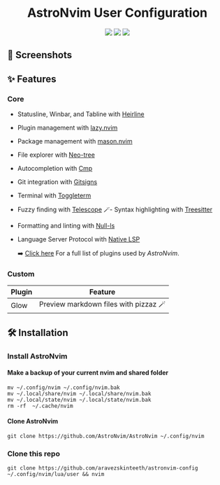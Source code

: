 <h1 align="center">AstroNvim User Configuration</h1>

<div align="center">
<img src="https://img.shields.io/github/last-commit/aravezskinteeth/astronvim-config?style=for-the-badge&logo=github&color=F5C2E7&logoColor=CDD6F4&labelColor=313244"/>
<img src="https://img.shields.io/github/repo-size/aravezskinteeth/astronvim-config?style=for-the-badge&logo=github&color=CBA6F7&logoColor=CDD6F4&labelColor=313244"/>
<img src="https://img.shields.io/github/languages/top/aravezskinteeth/astronvim-config?style=for-the-badge&logo=lua&color=94E2D5&logoColor=CDD6F4&labelColor=313244"/>
</div>

## 🌟 Screenshots

## ✨ Features

### Core

- Statusline, Winbar, and Tabline with [Heirline](https://github.com/rebelot/heirline.nvim)
- Plugin management with [lazy.nvim](https://github.com/folke/lazy.nvim)
- Package management with [mason.nvim](https://github.com/williamboman/mason.nvim)
- File explorer with [Neo-tree](https://github.com/nvim-neo-tree/neo-tree.nvim)
- Autocompletion with [Cmp](https://github.com/hrsh7th/nvim-cmp)
- Git integration with [Gitsigns](https://github.com/lewis6991/gitsigns.nvim)
- Terminal with [Toggleterm](https://github.com/akinsho/toggleterm.nvim)
- Fuzzy finding with [Telescope](https://github.com/nvim-telescope/telescope.nvim)
🪄- Syntax highlighting with [Treesitter](https://github.com/nvim-treesitter/nvim-treesitter)
- Formatting and linting with [Null-ls](https://github.com/jose-elias-alvarez/null-ls.nvim)
- Language Server Protocol with [Native LSP](https://github.com/neovim/nvim-lspconfig)

    ➡️  [Click here](https://astronvim.com/acknowledgements) For a full list of plugins used by *AstroNvim*.
### Custom

| Plugin | Feature |
| ------ | ------- |
| Glow   | Preview markdown files with pizzaz 🪄|

## 🛠️ Installation

### Install AstroNvim

#### Make a backup of your current nvim and shared folder

```shell
mv ~/.config/nvim ~/.config/nvim.bak
mv ~/.local/share/nvim ~/.local/share/nvim.bak
mv ~/.local/state/nvim ~/.local/state/nvim.bak
rm -rf  ~/.cache/nvim
```

#### Clone AstroNvim

```shell
git clone https://github.com/AstroNvim/AstroNvim ~/.config/nvim
```

### Clone this repo

```shell
git clone https://github.com/aravezskinteeth/astronvim-config ~/.config/nvim/lua/user && nvim
```
